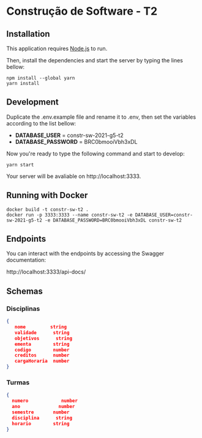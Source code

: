 ﻿# Construção de Software - T2

## Installation

This application requires [Node.js](https://nodejs.org/) to run.

Then, install the dependencies and start the server by typing the lines bellow:

```
npm install --global yarn
yarn install
```

## Development

Duplicate the .env.example file and rename it to .env, then set the variables according to the list bellow:

- **DATABASE_USER** = constr-sw-2021-g5-t2
- **DATABASE_PASSWORD** = BRC0bmooiVbh3xDL

Now you're ready to type the following command and start to develop:

```
yarn start
```

Your server will be avaliable on http://localhost:3333.

## Running with Docker

```
docker build -t constr-sw-t2 .
docker run -p 3333:3333 --name constr-sw-t2 -e DATABASE_USER=constr-sw-2021-g5-t2 -e DATABASE_PASSWORD=BRC0bmooiVbh3xDL constr-sw-t2
```

## Endpoints

You can interact with the endpoints by accessing the Swagger documentation:

http://localhost:3333/api-docs/

## Schemas

### Disciplinas

```json
{
   nome	        string
   validade	     string
   objetivos	  string
   ementa	     string
   codigo	     number
   creditos	     number
   cargaHoraria  number
}
```

### Turmas

```json
{
  numero	        number
  ano	           number
  semestre	     number
  disciplina	  string
  horario	     string
}
```
